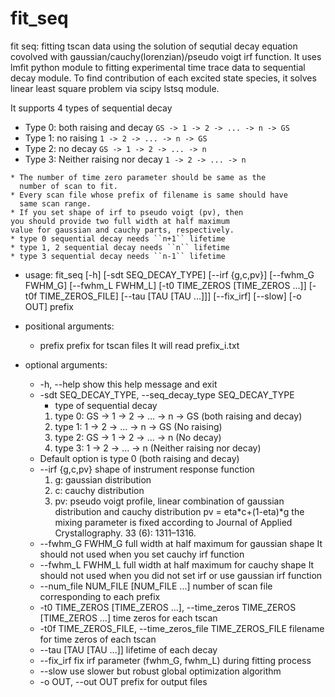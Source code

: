 # fit_seq

fit seq: fitting tscan data using the solution of sequtial decay equation covolved with gaussian/cauchy(lorenzian)/pseudo voigt irf function.
It uses lmfit python module to fitting experimental time trace data to sequential decay module.
To find contribution of each excited state species, it solves linear least square problem via scipy lstsq module.

It supports 4 types of sequential decay
* Type 0: both raising and decay
    ``GS -> 1 -> 2 -> ... -> n -> GS``
* Type 1: no raising
    ``1 -> 2 -> ... -> n -> GS``
* Type 2: no decay
    ``GS -> 1 -> 2 -> ... -> n``
* Type 3: Neither raising nor decay
    ``1 -> 2 -> ... -> n``

```{Note}
* The number of time zero parameter should be same as the
  number of scan to fit.
* Every scan file whose prefix of filename is same should have
  same scan range.
* If you set shape of irf to pseudo voigt (pv), then
you should provide two full width at half maximum
value for gaussian and cauchy parts, respectively.
* type 0 sequential decay needs ``n+1`` lifetime
* type 1, 2 sequential decay needs ``n`` lifetime
* type 3 sequential decay needs ``n-1`` lifetime 
```

* usage: fit_seq
                  [-h] [-sdt SEQ_DECAY_TYPE] [--irf {g,c,pv}]
                  [--fwhm_G FWHM_G] [--fwhm_L FWHM_L]
                  [-t0 TIME_ZEROS [TIME_ZEROS ...]] [-t0f TIME_ZEROS_FILE]
                  [--tau [TAU [TAU ...]]] [--fix_irf] [--slow] [-o OUT]
                  prefix


* positional arguments:
  * prefix                prefix for tscan files It will read prefix_i.txt

* optional arguments:
  * -h, --help            show this help message and exit
  * -sdt SEQ_DECAY_TYPE, --seq_decay_type SEQ_DECAY_TYPE
    * type of sequential decay 
    1. type 0: GS -> 1 -> 2 -> ... -> n -> GS (both raising and decay) 
    2. type 1: 1 -> 2 -> ... -> n -> GS (No raising) 
    3. type 2: GS -> 1 -> 2 -> ... -> n (No decay) 
    4. type 3: 1 -> 2 -> ... -> n (Neither raising nor decay) 
   * Default option is type 0 (both raising and decay)
  * --irf {g,c,pv}        shape of instrument response function 
    1. g: gaussian distribution 
    2. c: cauchy distribution 
    3. pv: pseudo voigt profile, 
     linear combination of gaussian distribution
     and cauchy distribution pv = eta*c+(1-eta)*g the
     mixing parameter is fixed according to Journal of
     Applied Crystallography. 33 (6): 1311–1316.
  * --fwhm_G FWHM_G       full width at half maximum for gaussian shape It
    should not used when you set cauchy irf function
  * --fwhm_L FWHM_L       full width at half maximum for cauchy shape It should
    not used when you did not set irf or use gaussian irf
    function
  * --num_file NUM_FILE [NUM_FILE ...]
    number of scan file corresponding to each prefix
  * -t0 TIME_ZEROS [TIME_ZEROS ...], --time_zeros TIME_ZEROS [TIME_ZEROS ...]
    time zeros for each tscan
  * -t0f TIME_ZEROS_FILE, --time_zeros_file TIME_ZEROS_FILE
    filename for time zeros of each tscan
  * --tau [TAU [TAU ...]] lifetime of each decay
  * --fix_irf             fix irf parameter (fwhm_G, fwhm_L) during fitting
    process
  * --slow                use slower but robust global optimization algorithm
  * -o OUT, --out OUT     prefix for output files

